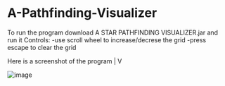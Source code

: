 # A-Pathfinding-Visualizer
To run the program download A STAR PATHFINDING VISUALIZER.jar and run it
Controls:
-use scroll wheel to increase/decrese the grid
-press escape to clear the grid


Here is a screenshot of the program
|
V



![image](https://user-images.githubusercontent.com/45930927/196564620-a504a067-bd13-4500-8a53-9be797b48b96.png)
